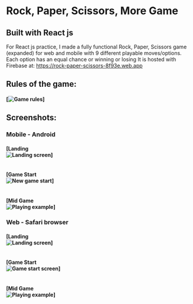 # Rock, Paper, Scissors, More Game

## Built with React js

For React js practice, I made a fully functional Rock, Paper, Scissors game (expanded) for web and mobile with 9 different playable moves/options. Each option has an equal chance or winning or losing It is hosted with Firebase at: https://rock-paper-scissors-8f93e.web.app

## Rules of the game:

#### [![Game rules](https://i.imgur.com/vzzF1Qs.jpg)]

## Screenshots:

### Mobile - Android

#### [Landing<br />![Landing screen](https://i.imgur.com/aPYspyn.png)]

#### <br />[Game Start<br />![New game start](https://i.imgur.com/IZKyw8q.png)]

#### <br />[Mid Game<br />![Playing example](https://i.imgur.com/x7LOMaU.png)]

### Web - Safari browser

#### [Landing<br />![Landing screen](https://i.imgur.com/WbFXSe6.png)]

#### <br />[Game Start<br />![Game start screen](https://i.imgur.com/zTKb4ro.png)]

#### <br />[Mid Game<br />![Playing example](https://i.imgur.com/wp4Cafe.png)]
